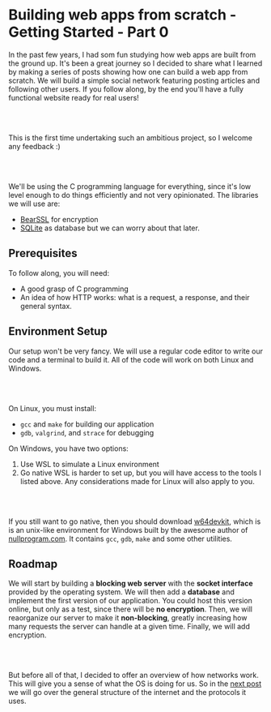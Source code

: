 # Building web apps from scratch - Getting Started - Part 0

In the past few years, I had som fun studying how web apps are built from the ground up. It's been a great journey so I decided to share what I learned by making a series of posts showing how one can build a web app from scratch. We will build a simple social network featuring posting articles and following other users. If you follow along, by the end you'll have a fully functional website ready for real users!

<br/>
<br/>

This is the first time undertaking such an ambitious project, so I welcome any feedback :)

<br/>
<br/>

We'll be using the C programming language for everything, since it's low level enough to do things efficiently and not very opinionated. The libraries we will use are:
* [BearSSL](https://bearssl.org/) for encryption
* [SQLite](https://www.sqlite.org/) as database
but we can worry about that later.

## Prerequisites

To follow along, you will need:
* A good grasp of C programming
* An idea of how HTTP works: what is a request, a response, and their general syntax.

## Environment Setup

Our setup won't be very fancy. We will use a regular code editor to write our code and a terminal to build it. All of the code will work on both Linux and Windows.

<br/>
<br/>

On Linux, you must install:
* `gcc` and `make` for building our application
* `gdb`, `valgrind`, and `strace` for debugging

On Windows, you have two options:
1. Use WSL to simulate a Linux environment
1. Go native
WSL is harder to set up, but you will have access to the tools I listed above. Any considerations made for Linux will also apply to you.

<br/>
<br/>

If you still want to go native, then you should download [w64devkit](https://github.com/skeeto/w64devkit), which is is an unix-like environment for Windows built by the awesome author of [nullprogram.com](https://nullprogram.com/). It contains `gcc`, `gdb`, `make` and some other utilities.

## Roadmap

We will start by building a **blocking web server** with the **socket interface** provided by the operating system. We will then add a **database** and implement the first version of our application. You could host this version online, but only as a test, since there will be **no encryption**. Then, we will reaorganize our server to make it **non-blocking**, greatly increasing how many requests the server can handle at a given time. Finally, we will add encryption.

<br/>
<br/>

But before all of that, I decided to offer an overview of how networks work. This will give you a sense of what the OS is doing for us. So in the [next post](001_the_network_stack.html) we will go over the general structure of the internet and the protocols it uses.